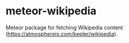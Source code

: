 # meteor-wikipedia
Meteor package for fetching Wikipedia content (https://atmospherejs.com/kepler/wikipedia).
